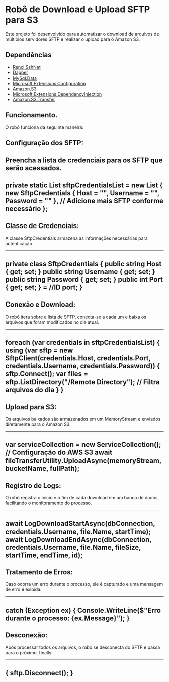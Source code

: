 # Robô de Download e Upload SFTP para S3

Este projeto foi desenvolvido para automatizar o download de arquivos de múltiplos servidores SFTP e realizar o upload para o Amazon S3.


## Dependências

- [Renci.SshNet](https://www.nuget.org/packages/Renci.SshNet)
- [Dapper](https://www.nuget.org/packages/Dapper)
- [MySql.Data](https://www.nuget.org/packages/MySql.Data)
- [Microsoft.Extensions.Configuration](https://www.nuget.org/packages/Microsoft.Extensions.Configuration)
- [Amazon.S3](https://www.nuget.org/packages/Amazon.S3)
- [Microsoft.Extensions.DependencyInjection](https://www.nuget.org/packages/Microsoft.Extensions.DependencyInjection)
- [Amazon.S3.Transfer](https://www.nuget.org/packages/AWSSDK.S3)



## Funcionamento.

O robô funciona da seguinte maneira:


## Configuração dos SFTP: 
Preencha a lista de credenciais para os SFTP que serão acessados.
---
private static List<SftpCredentials> sftpCredentialsList = new List<SftpCredentials>
{
    new SftpCredentials { Host = "", Username = "", Password = "" },
    // Adicione mais SFTP conforme necessário
};
---




## Classe de Credenciais: 
A classe SftpCredentials armazena as informações necessárias para autenticação.

---
private class SftpCredentials
{
    public string Host { get; set; }
    public string Username { get; set; }
    public string Password { get; set; }
    public int Port { get; set; } = //ID port;
}
---




## Conexão e Download: 
O robô itera sobre a lista de SFTP, conecta-se a cada um e baixa os arquivos que foram modificados no dia atual.

---
foreach (var credentials in sftpCredentialsList)
{
    using (var sftp = new SftpClient(credentials.Host, credentials.Port, credentials.Username, credentials.Password))
    {
        sftp.Connect();
        var files = sftp.ListDirectory("/Remote Directory");
        // Filtra arquivos do dia
    }
}
---




## Upload para S3: 
Os arquivos baixados são armazenados em um MemoryStream e enviados diretamente para o Amazon S3.

---
var serviceCollection = new ServiceCollection();
// Configuração do AWS S3
await fileTransferUtility.UploadAsync(memoryStream, bucketName, fullPath);
---




## Registro de Logs: 
O robô registra o início e o fim de cada download em um banco de dados, facilitando o monitoramento do processo.

---
await LogDownloadStartAsync(dbConnection, credentials.Username, file.Name, startTime);
await LogDownloadEndAsync(dbConnection, credentials.Username, file.Name, fileSize, startTime, endTime, id);
---




## Tratamento de Erros: 
Caso ocorra um erro durante o processo, ele é capturado e uma mensagem de erro é exibida.

---
catch (Exception ex)
{
    Console.WriteLine($"Erro durante o processo: {ex.Message}");
}
---




## Desconexão: 
Após processar todos os arquivos, o robô se desconecta do SFTP e passa para o próximo.
finally

---
{
    sftp.Disconnect();
}
---
